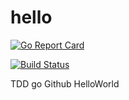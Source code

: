 # hello 

[![Go Report Card](https://goreportcard.com/badge/github.com/mspeer383/hello)](https://goreportcard.com/report/github.com/mspeer383/hello)

[![Build Status](https://travis-ci.org/mspeer383/hello.svg?branch=master)](https://travis-ci.org/mspeer383/hello)

TDD go Github HelloWorld 
